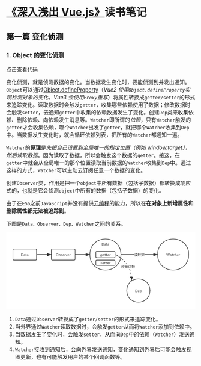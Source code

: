 # [《深入浅出 Vue.js》](https://item.jd.com/12573168.html)读书笔记

## 第一篇 变化侦测

### 1. Object 的变化侦测

[点击查看代码](/Code/深入浅出Vue.js/Object的变化侦测.js)

变化侦测，就是侦测数据的变化。当数据发生变化时，要能侦测到并发出通知。`Object`可以通过[Object.defineProperty](https://developer.mozilla.org/zh-CN/docs/Web/JavaScript/Reference/Global_Objects/Object/defineProperty)（_Vue2 使用`Object.defineProperty`实现检测对象的变化，Vue3 会使用`Proxy`重写_）将属性转换成`getter/setter`的形式来追踪变化。读取数据时会触发`getter`，收集哪些依赖使用了数据；修改数据时会触发`setter`，去通知`getter`中收集的依赖数据发生了变化。创建`Dep`类来收集依赖、删除依赖、向依赖发生消息等。`Watcher`即所谓的*依赖*，只有`Watcher`触发的`getter`才会收集依赖，哪个`Watcher`出发了`getter`，就把哪个`Watcher`收集到`Dep`中。当数据发生变化时，就会循环依赖列表，把所有的`Watcher`都通知一遍。

`Watcher`的**原理**是*先把自己设置到全局唯一的指定位置（例如 window.target），然后读取数据*。因为读取了数据，所以会触发这个数据的`getter`。接这，在`getter`中就会从全局唯一的那个位置读取当前数据的`Watcher`收集到`Dep`中。通过这样的方式，`Watcher`可以主动去订阅任意一个数据的变化。

创建`Observer`类，作用是把一个`object`中所有数据（包括子数据）都转换成响应式的，也就是它会侦测`object`中所有的数据（包括子数据）的变化。

由于在`ES6`之前`JavaScript`并没有提供[元编程](https://www.zhihu.com/question/23856985/answer/25965835)的能力，所以在**在对象上新增属性和删除属性都无法被追踪到**。

下图是`Data、Observer、Dep、Watcher`之间的关系。

![](/Images/Data、Observer、Dep和Watcher之间的关系.png)

1. `Data`通过`Observer`转换成了`getter/setter`的形式来追踪变化。
2. 当外界通过`Watcher`读取数据时，会触发`getter`从而将`Watcher`添加到依赖中。
3. 当数据发生了变化时，会触发`setter`，从而向`Dep`中的依赖（`Watcher`）发送通知。
4. `Watcher`接收到通知后，会向外界发送通知，变化通知到外界后可能会触发视图更新，也有可能触发用户的某个回调函数等。
